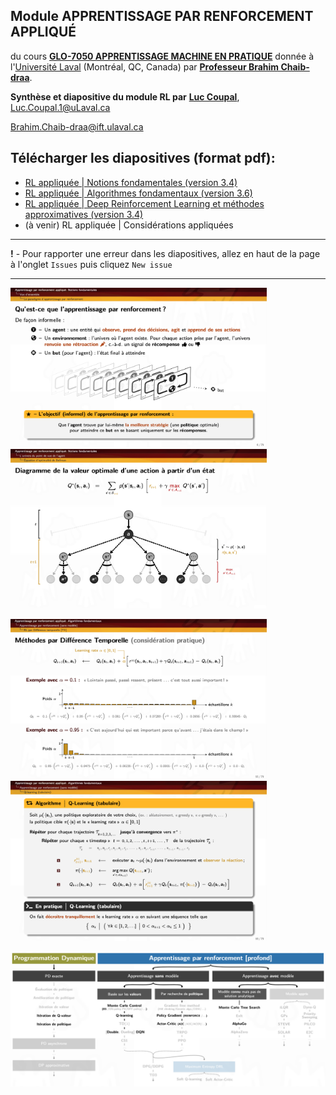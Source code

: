 ## Module APPRENTISSAGE PAR RENFORCEMENT APPLIQUÉ
du cours [**GLO-7050 APPRENTISSAGE MACHINE EN PRATIQUE**](https://www.ulaval.ca/les-etudes/cours/repertoire/detailsCours/glo-7050-apprentissage-machine-en-pratique.html#renseignements) donnée à l'[Université Laval](https://www.fsg.ulaval.ca) (Montréal, QC, Canada)
par [**Professeur Brahim Chaib-draa**](https://www.fsg.ulaval.ca/departements/professeurs/brahim-chaib-draa-166/).

**Synthèse et diapositive du module RL par** [**Luc Coupal**](https://redleader962.github.io), [Luc.Coupal.1@uLaval.ca](Luc.Coupal.1@uLaval.ca) 

[Brahim.Chaib-draa@ift.ulaval.ca](Brahim.Chaib-draa@ift.ulaval.ca)


## Télécharger les diapositives (format pdf): 
- [RL appliquée | Notions fondamentales (version 3.4)](https://github.com/RedLeader962/GLO-7050-Module-Apprentissage-par-renforcement/raw/master/RL-Notions-fondamentales-v3-4.pdf) 
- [RL appliquée | Algorithmes fondamentaux (version 3.6)](https://github.com/RedLeader962/GLO-7050-Module-Apprentissage-par-renforcement/raw/master/RL-algorithmes-fondamentaux-v3-6.pdf) 
- [RL appliquée | Deep Reinforcement Learning et méthodes approximatives (version 3.4)](https://github.com/RedLeader962/GLO-7050-Module-Apprentissage-par-renforcement/raw/master/DeepRL-et-methode-approximative-v3-4.pdf)
- (à venir) RL appliquée | Considérations appliquées 

---

**!** - Pour rapporter une erreur dans les diapositives, allez en haut de la page à l'onglet `Issues` puis cliquez `New issue` 

---

<p>
<img src="images/Projet_slide_RL_5.png" width="410px">
<img src="images/Projet_slide_RL_2.png" width="410px" >
</p>
<p>
<img src="images/Projet_slide_RL_4.png" width="410px">
<img src="images/Projet_slide_RL_3.png" width="410px">
</p>

![algorithmeCouvertDansLeCours](images/algorithmeCouvertDansLeCours.png) 


